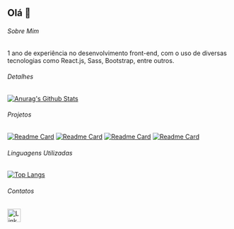 ## Olá 👋

###### Sobre Mim
1 ano de experiência no desenvolvimento front-end, com o uso de diversas tecnologias como React.js, Sass, Bootstrap, entre outros.

###### Detalhes
[![Anurag's Github Stats](https://github-readme-stats.vercel.app/api?username=LuizGustavo17&show_icons=true&theme=dark)](https://github.com/anuraghzra/github-readme-stats)

###### Projetos
[![Readme Card](https://github-readme-stats.vercel.app/api/pin/?username=LuizGustavo17&repo=E-food&theme=dark)](https://github.com/anuraghzra/github-readme-stats)
[![Readme Card](https://github-readme-stats.vercel.app/api/pin/?username=LuizGustavo17&repo=vidracaria_bootstrap&theme=dark)](https://github.com/anuraghzra/github-readme-stats)
[![Readme Card](https://github-readme-stats.vercel.app/api/pin/?username=LuizGustavo17&repo=Ex_aniversario&theme=dark)](https://github.com/anuraghzra/github-readme-stats)
[![Readme Card](https://github-readme-stats.vercel.app/api/pin/?username=LuizGustavo17&repo=Pagina_Avengers&theme=dark)](https://github.com/anuraghzra/github-readme-stats)

###### Linguagens Utilizadas
[![Top Langs](https://github-readme-stats.vercel.app/api/top-langs/?username=LuizGustavo17&layout=compact)](https://github.com/anuraghzra/github-readme-stats)

###### Contatos
[<img src='https://img.shields.io/badge/LinkedIn-0077B5?style=for-the-badge&logo=linkedin&logoColor=white' alt='Linkedin' height='30'>](www.linkedin.com/in/luiz-gustavo-da-silva-oliveira) 
